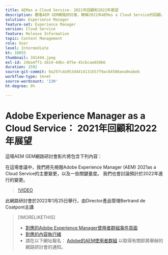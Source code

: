 ```yaml
---
title: AEMas a Cloud Service- 2021年回顧和2022年展望
description: 觀看AEM GEM網路研討會，瞭解2021年AEMas a Cloud Service的回顧。 另外取得2022年儲存內容的概觀。
solution: Experience Manager
feature-set: Experience Manager
version: Cloud Service
feature: Release Information
topic: Content Management
role: User
level: Intermediate
kt: 10055
thumbnail: 341444.jpeg
exl-id: 24ba4ff1-1624-4dbc-8f5e-45cbcae650b6
duration: 2592
source-git-commit: 9a297cda953d4414131657f9ac84580aea0eabeb
workflow-type: tm+mt
source-wordcount: '139'
ht-degree: 0%

---
```


# Adobe Experience Manager as a Cloud Service： 2021年回顧和2022年展望

這場AEM GEM網路研討會影片將包含下列內容：

在這場會議中，我們將先檢閱Adobe Experience Manager (AEM) 2021as a Cloud Service的主要變更，以及一些關鍵量度。 我們也會討論預計於2022年進行的變更。

>[!VIDEO](https://video.tv.adobe.com/v/341444/?quality=12&learn=on)

此網路研討會於2022年1月25日舉行，由Director產品管理Bertrand de Coatpont主講

>[!MORELIKETHIS]
>
>* [對應的Adobe Experience Manager使用者群組事件頁面](https://experienceleaguecommunities.adobe.com/t5/adobe-experience-manager-blogs/aem-gems-adobe-experience-manager-aem-as-a-cloud-service-2021/ba-p/437266)
>* [對應的內容執行緒](https://adobe.ly/3rqbSOz)
>* 請在以下網址報名： [Adobe的AEM使用者群組](https://aem-augs.adobe.com/) 以取得有關即將舉辦的網路研討會的通知。
